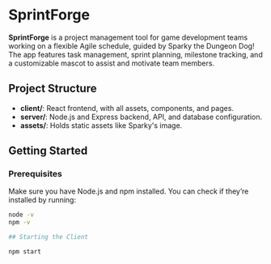 # SprintForge

**SprintForge** is a project management tool for game development teams working on a flexible Agile schedule, guided by Sparky the Dungeon Dog! The app features task management, sprint planning, milestone tracking, and a customizable mascot to assist and motivate team members.

## Project Structure

- **client/**: React frontend, with all assets, components, and pages.
- **server/**: Node.js and Express backend, API, and database configuration.
- **assets/**: Holds static assets like Sparky's image.

## Getting Started

### Prerequisites

Make sure you have Node.js and npm installed. You can check if they’re installed by running:

```bash
node -v
npm -v

## Starting the Client

npm start
